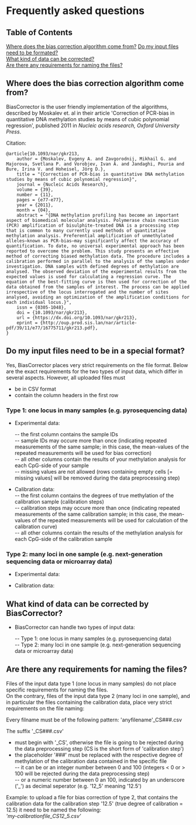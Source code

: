 # Frequently asked questions  

## Table of Contents  

[Where does the bias correction algorithm come from?](#where-does-the-bias-correction-algorithm-come-from) 
[Do my input files need to be formated?](#do-my-input-files-need-to-be-formated)  
[What kind of data can be corrected?](#what-kind-of-data-can-be-corrected-by-biascorrector)   
[Are there any requirements for naming the files?](#are-there-any-requirements-for-naming-the-files)  


## Where does the bias correction algorithm come from?  

BiasCorrector is the user friendly implementation of the algorithms, described by Moskalev et. al in their article 'Correction of PCR-bias in quantitative DNA methylation studies by means of cubic polynomial regression', published 2011 in *Nucleic acids research, Oxford University Press*.  

Citation:  
```
@article{10.1093/nar/gkr213,
    author = {Moskalev, Evgeny A. and Zavgorodnij, Mikhail G. and Majorova, Svetlana P. and Vorobjev, Ivan A. and Jandaghi, Pouria and Bure, Irina V. and Hoheisel, Jörg D.},
    title = "{Correction of PCR-bias in quantitative DNA methylation studies by means of cubic polynomial regression}",
    journal = {Nucleic Acids Research},
    volume = {39},
    number = {11},
    pages = {e77-e77},
    year = {2011},
    month = {04},
    abstract = "{DNA methylation profiling has become an important aspect of biomedical molecular analysis. Polymerase chain reaction (PCR) amplification of bisulphite-treated DNA is a processing step that is common to many currently used methods of quantitative methylation analysis. Preferential amplification of unmethylated alleles—known as PCR-bias—may significantly affect the accuracy of quantification. To date, no universal experimental approach has been reported to overcome the problem. This study presents an effective method of correcting biased methylation data. The procedure includes a calibration performed in parallel to the analysis of the samples under investigation. DNA samples with defined degrees of methylation are analysed. The observed deviation of the experimental results from the expected values is used for calculating a regression curve. The equation of the best-fitting curve is then used for correction of the data obtained from the samples of interest. The process can be applied irrespective of the locus interrogated and the number of sites analysed, avoiding an optimization of the amplification conditions for each individual locus.}",
    issn = {0305-1048},
    doi = {10.1093/nar/gkr213},
    url = {https://dx.doi.org/10.1093/nar/gkr213},
    eprint = {http://oup.prod.sis.lan/nar/article-pdf/39/11/e77/16775711/gkr213.pdf},
}
```

## Do my input files need to be in a special format?  

Yes, BiasCorrector places very strict requirements on the file format. Below are the exact requirements for the two types of input data, which differ in several aspects. However, all uploaded files must  
- be in CSV format  
- contain the column headers in the first row  


### Type 1: one locus in many samples (e.g. pyrosequencing data)  

- Experimental data:  

  -- the first column contains the sample IDs  
  -- sample IDs may occure more than once (indicating repeated measurements of the same sample; in this case, the mean-values of the repeated measurements will be used for bias correction)   
  -- all other columns contain the results of your methylation analysis for each CpG-side of your sample  
  -- missing values are not allowed (rows containing empty cells [= missing values] will be removed during the data preprocessing step)  
  
- Calibration data:  
  -- the first column contains the degrees of true methylation of the calibration sample (calibration steps)  
  -- calibration steps may occure more than once (indicating repeated measurements of the same calibration sample; in this case, the mean-values of the repeated measurements will be used for calculation of the calibration curve)  
  -- all other columns contain the results of the methylation analysis for each CpG-side of the calibration sample  
  

### Type 2: many loci in one sample (e.g. next-generation sequencing data or microarray data)  

- Experimental data:  
  
  
- Calibration data:  


## What kind of data can be corrected by BiasCorrector?  

- BiasCorrector can handle two types of input data:  
  
  -- Type 1: one locus in many samples (e.g. pyrosequencing data)  
  -- Type 2: many loci in one sample (e.g. next-generation sequencing data or microarray data)


## Are there any requirements for naming the files?  

Files of the input data type 1 (one locus in many samples) do not place specific requirements for naming the files.  
On the contrary, files of the input data type 2 (many loci in one sample), and in particular the files containing the calibration data, place very strict requirements on the file naming:  

Every filname must be of the following pattern:  'anyfilename'_CS###.csv  

The suffix '_CS###.csv'  
- must begin with '_CS', otherwise the file is going to be rejected during the data preprocessing step (CS is the short form of 'calibration step')  
- the placeholder '###' must be replaced with the respective degree of methylation of the calibration data contained in the specific file  
-- it can be or an integer number between 0 and 100 (integers < 0 or > 100 will be rejected during the data preprocessing step)  
-- or a numeric number between 0 an 100, indicated by an underscore ('_') as decimal seperator (e.g. '12_5' meaning '12.5')   

Example: to upload a file for bias correction of type 2, that contains the calibration data for the calibration step '12.5' (true degree of calibration = 12.5) it need to be named the following:  
  *'my-calibrationfile_CS12_5.csv'*  

